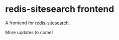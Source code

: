 # redis-sitesearch frontend

A frontend for [redis-sitesearch](https://github.com/redislabs-training/redis-sitesearch).

More updates to come!
